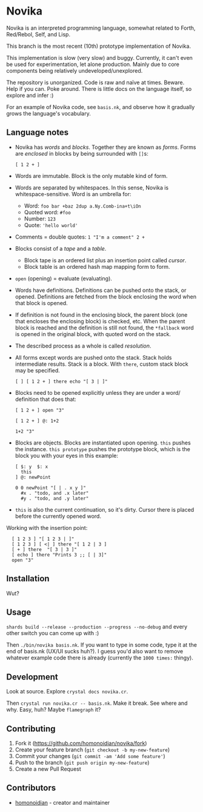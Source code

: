 # Novika

Novika is an interpreted programming language, somewhat related to
Forth, Red/Rebol, Self, and Lisp.

This branch is the most recent (10th) prototype implementation of Novika.

This implementation is slow (very slow) and buggy. Currently, it can't
even be used for experimentation, let alone production. Mainly due to
core components being relatively undeveloped/unexplored.

The repository is unorganized. Code is raw and naïve at times.
Beware. Help if you can. Poke around. There is little docs on
the language itself, so explore and infer :)

For an example of Novika code, see `basis.nk`, and observe how it
gradually grows the language's vocabulary.


## Language notes

- Novika has *words* and *blocks*. Together they are known as *forms*.
Forms are *enclosed* in blocks by being surrounded with `[]`s:

  ```novika
  [ 1 2 + ]
  ```

- Words are immutable. Block is the only mutable kind of form.

- Words are separated by whitespaces. In this sense, Novika is
  whitespace-sensitive. Word is an umbrella for:
  - Word: `foo bar +baz 2dup a.Ny.Comb-ina+t\iOn`
  - Quoted word: `#foo`
  - Number: `123`
  - Quote: `'hello world'`

- Comments = double quotes: `1 "I'm a comment" 2 +`

- Blocks consist of a *tape* and a *table*.
  - Block tape is an ordered list plus an insertion point called *cursor*.
  - Block table is an ordered hash map mapping form to form.

- `open` (opening) = evaluate (evaluating).

- Words have definitions. Definitions can be pushed onto the stack, or
  opened. Definitions are fetched from the block enclosing the word when
  that block is opened.

- If definition is not found in the enclosing block, the parent block
  (one that encloses the enclosing block) is checked, etc. When the
  parent block is reached and the definition is still not found, the
  `*fallback` word is opened in the original block, with quoted word
  on the stack.

- The described process as a whole is called *resolution*.

- All forms except words are pushed onto the stack. Stack holds
  intermediate results. Stack is a block. With `there`, custom
  stack block may be specified.

    ```novika
    [ ] [ 1 2 + ] there echo "[ 3 | ]"
    ```

- Blocks need to be opened explicitly unless they are under a word/
  definition that does that:

    ```novika
    [ 1 2 + ] open "3"

    [ 1 2 + ] @: 1+2

    1+2 "3"
    ```

- Blocks are objects. Blocks are instantiated upon opening. `this`
  pushes the instance. `this prototype` pushes the prototype block,
  which is the block you with your eyes in this example:

  ```novika
  [ $: y  $: x
    this
  ] @: newPoint

  0 0 newPoint "[ | . x y ]"
    #x . "todo, and .x later"
    #y . "todo, and .y later"
  ```

- `this` is also the current continuation, so it's dirty. Cursor
  there is placed before the currently opened word.

Working with the insertion point:

```novika
  [ 1 2 3 ] "[ 1 2 3 | ]"
  [ 1 2 3 ] [ <| ] there "[ 1 2 | 3 ]
  [ + ] there  "[ 3 | 3 ]"
  [ echo ] there "Prints 3 ;; [ | 3]"
  open "3"
```

## Installation

Wut?

## Usage

`shards build --release --production --progress --no-debug` and
every other switch you can come up with :)

Then `./bin/novika basis.nk`. If you want to type in some code,
type it at the end of basis.nk (UX/UI sucks huh?). I guess
you'd also want to remove whatever example code there is already
(currently the `1000 times:` thingy).

## Development

Look at source. Explore `crystal docs novika.cr`.

Then `crystal run novika.cr -- basis.nk`. Make it break. See
where and why. Easy, huh? Maybe `flamegraph` it?

## Contributing

1. Fork it (<https://github.com/homonoidian/novika/fork>)
2. Create your feature branch (`git checkout -b my-new-feature`)
3. Commit your changes (`git commit -am 'Add some feature'`)
4. Push to the branch (`git push origin my-new-feature`)
5. Create a new Pull Request

## Contributors

- [homonoidian](https://github.com/homonoidian) - creator and maintainer
